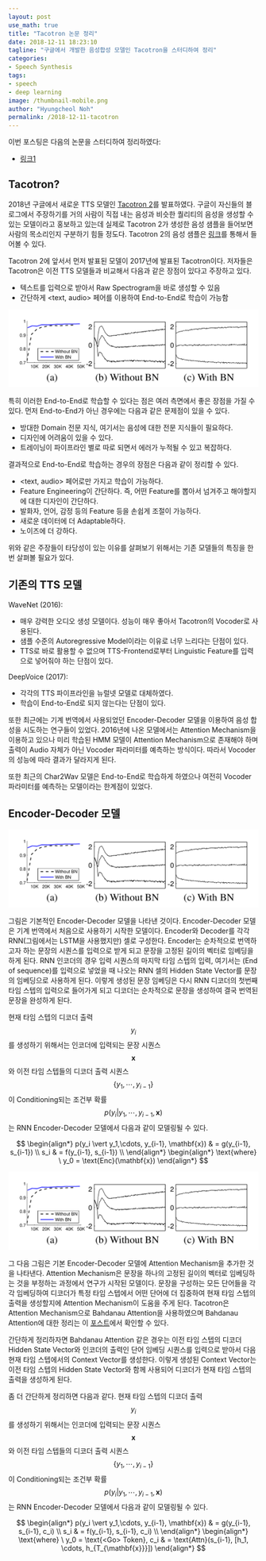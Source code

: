 ```yaml
---
layout: post
use_math: true
title: "Tacotron 논문 정리"
date: 2018-12-11 18:23:10
tagline: "구글에서 개발한 음성합성 모델인 Tacotron을 스터디하여 정리"
categories:
- Speech Synthesis
tags:
- speech
- deep learning
image: /thumbnail-mobile.png
author: "Hyungcheol Noh"
permalink: /2018-12-11-tacotron
---
```


이번 포스팅은 다음의 논문을 스터디하여 정리하였다:
- [링크1](https://arxiv.org/abs/1703.10135)

## Tacotron?
2018년 구글에서 새로운 TTS 모델인 [Tacotron 2](https://ai.googleblog.com/2017/12/tacotron-2-generating-human-like-speech.html)를 발표하였다. 구글이 자신들의 블로그에서 주장하기를 거의 사람이 직접 내는 음성과 비슷한 퀄리티의 음성을 생성할 수 있는 모델이라고 홍보하고 있는데 실제로 Tacotron 2가 생성한 음성 샘플을 들어보면 사람의 목소리인지 구분하기 힘들 정도다. Tacotron 2의 음성 샘플은 [링크](https://google.github.io/tacotron/publications/tacotron2/index.html)를 통해서 들어볼 수 있다.

Tacotron 2에 앞서서 먼저 발표된 모델이 2017년에 발표된 Tacotron이다. 저자들은 Tacotron은 이전 TTS 모델들과 비교해서 다음과 같은 장점이 있다고 주장하고 있다.
- 텍스트를 입력으로 받아서 Raw Spectrogram을 바로 생성할 수 있음
- 간단하게 <text, audio> 페어를 이용하여 End-to-End로 학습이 가능함

![](/assets/img/2018-11-27-batch-normalization/01.png)

특히 이러한 End-to-End로 학습할 수 있다는 점은 여러 측면에서 좋은 장점을 가질 수 있다. 먼저 End-to-End가 아닌 경우에는 다음과 같은 문제점이 있을 수 있다.
- 방대한 Domain 전문 지식, 여기서는 음성에 대한 전문 지식들이 필요하다.
- 디자인에 어려움이 있을 수 있다.
- 트레이닝이 파이프라인 별로 따로 되면서 에러가 누적될 수 있고 복잡하다.

결과적으로 End-to-End로 학습하는 경우의 장점은 다음과 같이 정리할 수 있다.
- <text, audio> 페어로만 가지고 학습이 가능하다.
- Feature Engineering이 간단하다. 즉, 어떤 Feature를 뽑아서 넘겨주고 해야할지에 대한 디자인이 간단하다.
- 발화자, 언어, 감정 등의 Feature 등을 손쉽게 조절이 가능하다.
- 새로운 데이터에 더 Adaptable하다.
- 노이즈에 더 강하다.

위와 같은 주장들이 타당성이 있는 이유를 살펴보기 위해서는 기존 모델들의 특징을 한 번 살펴볼 필요가 있다.

## 기존의 TTS 모델
WaveNet (2016):
- 매우 강력한 오디오 생성 모델이다. 성능이 매우 좋아서 Tacotron의 Vocoder로 사용된다.
- 샘플 수준의 Autoregressive Model이라는 이유로 너무 느리다는 단점이 있다.
- TTS로 바로 활용할 수 없으며 TTS-Frontend로부터 Linguistic Feature를 입력으로 넣어줘야 하는 단점이 있다.

DeepVoice (2017):
- 각각의 TTS 파이프라인을 뉴럴넷 모델로 대체하였다.
- 학습이 End-to-End로 되지 않는다는 단점이 있다.

또한 최근에는 기계 번역에서 사용되었던 Encoder-Decoder 모델을 이용하여 음성 합성을 시도하는 연구들이 있었다. 2016년에 나온 모델에서는 Attention Mechanism을 이용하고 있으나 미리 학습된 HMM 모델이 Attention Mechanism으로 존재해야 하며 출력이 Audio 자체가 아닌 Vocoder 파라미터를 예측하는 방식이다. 따라서 Vocoder의 성능에 따라 결과가 달라지게 된다.

또한 최근의 Char2Wav 모델은 End-to-End로 학습하게 하였으나 여전히 Vocoder 파라미터를 예측하는 모델이라는 한계점이 있었다.

## Encoder-Decoder 모델
![](/assets/img/2018-11-27-batch-normalization/01.png)

그림은 기본적인 Encoder-Decoder 모델을 나타낸 것이다. Encoder-Decoder 모델은 기계 번역에서 처음으로 사용하기 시작한 모델이다. Encoder와 Decoder를 각각 RNN(그림에서는 LSTM을 사용했지만) 셀로 구성한다. Encoder는 순차적으로 번역하고자 하는 문장의 시퀀스를 입력으로 받게 되고 문장을 고정된 길이의 벡터로 임베딩을 하게 된다. RNN 인코더의 경우 입력 시퀀스의 마지막 타임 스텝의 입력, 여기서는 <EOS> (End of sequence)를 입력으로 넣었을 때 나오는 RNN 셀의 Hidden State Vector를 문장의 임베딩으로 사용하게 된다. 이렇게 생성된 문장 임베딩은 다시 RNN 디코더의 첫번째 타임 스텝의 입력으로 들어가게 되고 디코더는 순차적으로 문장을 생성하여 결국 번역된 문장을 완성하게 된다.
  
현재 타임 스텝의 디코더 출력 $$y_i$$를 생성하기 위해서는 인코더에 입력되는 문장 시퀀스 $$\mathbf{x}$$와 이전 타임 스텝들의 디코더 출력 시퀀스 $$\{ y_1, \cdots, y_{i-1}\}$$이 Conditioning되는 조건부 확률 $$p(y_i \vert y_1,\cdots, y_{i-1}, \mathbf{x})$$는 RNN Encoder-Decoder 모델에서 다음과 같이 모델링될 수 있다.

$$
\begin{align*}
p(y_i \vert y_1,\cdots, y_{i-1}, \mathbf{x}) & = g(y_{i-1}, s_{i-1}) \\
s_i & = f(y_{i-1}, s_{i-1}) \\
\end{align*}
\begin{align*}
\text{where} \ y_0 = \text{Enc}(\mathbf{x})
\end{align*}
$$
  
![](/assets/img/2018-11-27-batch-normalization/01.png)

그 다음 그림은 기본 Encoder-Decoder 모델에 Attention Mechanism을 추가한 것을 나타낸다. Attention Mechanism은 문장을 하나의 고정된 길이의 벡터로 임베딩하는 것을 부정하는 과정에서 연구가 시작된 모델이다. 문장을 구성하는 모든 단어들을 각각 임베딩하여 디코더가 특정 타임 스텝에서 어떤 단어에 더 집중하여 현재 타임 스텝의 출력을 생성할지에 Attention Mechanism이 도움을 주게 된다. Tacotron은 Attention Mechanism으로 Bahdanau Attention을 사용하였으며 Bahdanau Attention에 대한 정리는 이 [포스트](https://hcnoh.github.io/2018-12-11-bahdanau-attention)에서 확인할 수 있다.

간단하게 정리하자면 Bahdanau Attention 같은 경우는 이전 타임 스텝의 디코더 Hidden State Vector와 인코더의 출력인 단어 임베딩 시퀀스를 입력으로 받아서 다음 현재 타임 스텝에서의 Context Vector를 생성한다. 이렇게 생성된 Context Vector는 이전 타임 스텝의 Hidden State Vector와 함께 사용되어 디코더가 현재 타임 스텝의 출력을 생성하게 된다.

좀 더 간단하게 정리하면 다음과 같다. 현재 타임 스텝의 디코더 출력 $$y_i$$를 생성하기 위해서는 인코더에 입력되는 문장 시퀀스 $$\mathbf{x}$$와 이전 타임 스텝들의 디코더 출력 시퀀스 $$\{ y_1, \cdots, y_{i-1}\}$$이 Conditioning되는 조건부 확률 $$p(y_i \vert y_1,\cdots, y_{i-1}, \mathbf{x})$$는 RNN Encoder-Decoder 모델에서 다음과 같이 모델링될 수 있다.

$$
\begin{align*}
p(y_i \vert y_1,\cdots, y_{i-1}, \mathbf{x}) & = g(y_{i-1}, s_{i-1}, c_i) \\
s_i & = f(y_{i-1}, s_{i-1}, c_i) \\
\end{align*}
\begin{align*}
\text{where} \ y_0 = \text{<Go> Token},
c_i & = \text{Attn}(s_{i-1}, [h_1, \cdots, h_{T_{\mathbf{x}}}])
\end{align*}
$$



